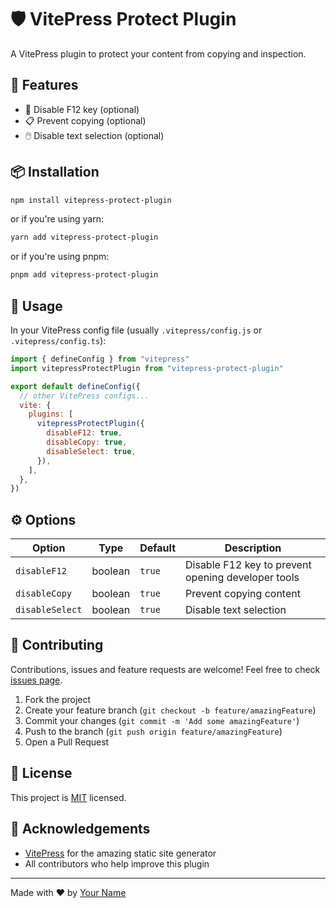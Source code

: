 # 🛡️ VitePress Protect Plugin

A VitePress plugin to protect your content from copying and inspection.

## 🌟 Features

- 🚫 Disable F12 key (optional)
- 📋 Prevent copying (optional)
- 🖱️ Disable text selection (optional)

## 📦 Installation

```bash
npm install vitepress-protect-plugin
```

or if you're using yarn:

```bash
yarn add vitepress-protect-plugin
```

or if you're using pnpm:

```bash
pnpm add vitepress-protect-plugin
```

## 🚀 Usage

In your VitePress config file (usually `.vitepress/config.js` or `.vitepress/config.ts`):

```javascript
import { defineConfig } from "vitepress"
import vitepressProtectPlugin from "vitepress-protect-plugin"

export default defineConfig({
  // other VitePress configs...
  vite: {
    plugins: [
      vitepressProtectPlugin({
        disableF12: true,
        disableCopy: true,
        disableSelect: true,
      }),
    ],
  },
})
```

## ⚙️ Options

| Option          | Type    | Default | Description                                        |
| --------------- | ------- | ------- | -------------------------------------------------- |
| `disableF12`    | boolean | `true`  | Disable F12 key to prevent opening developer tools |
| `disableCopy`   | boolean | `true`  | Prevent copying content                            |
| `disableSelect` | boolean | `true`  | Disable text selection                             |

## 🤝 Contributing

Contributions, issues and feature requests are welcome! Feel free to check [issues page](https://github.com/cellinlab/vitepress-protect-plugin/issues).

1. Fork the project
2. Create your feature branch (`git checkout -b feature/amazingFeature`)
3. Commit your changes (`git commit -m 'Add some amazingFeature'`)
4. Push to the branch (`git push origin feature/amazingFeature`)
5. Open a Pull Request

## 📝 License

This project is [MIT](LICENSE) licensed.

## 🙏 Acknowledgements

- [VitePress](https://vitepress.dev/) for the amazing static site generator
- All contributors who help improve this plugin

---

Made with ❤️ by [Your Name](https://github.com/cellinlab)
